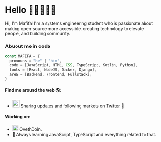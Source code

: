 # Hello 👋🏻👨🏻‍💻

Hi, I'm Mafifa! I'm a systems engineering student who is passionate about making open-source more accessible, creating technology to elevate people, and building community.

### Abuout me in code
```js
const MAFIFA = {
  pronouns = "he" | "him",
  code = [JavaScript, HTML, CSS, TypeScript, Kotlin, Python],
  tools = [React, NodeJS, Docker, Django],
  area = [Backend, Frontend, Fullstack];
}
```
<!--![Mafifa's GitHub stats](https://github-readme-stats.vercel.app/api?username=Mafifa) -->

#### Find me around the web 🌎:

- <img src="https://raw.githubusercontent.com/anuraghazra/anuraghazra/master/assets/twitter.svg" alt="Logo de twitter" style="width:24px;"/> Sharing updates and following markets on <a href=https://twitter.com/Mafifa_Charlys>Twitter</a> 💼

#### Working on:
- <img src="https://github.com/Mafifa/Mafifa/assets/120286152/8f168798-d461-4e73-b283-9c805023bc3f" alt="Logo de Markdown" style="width:20px;"/> OvethCoin.
- 🌱  Always learning JavaScript, TypeScript and everything related to that.


<!--
**Mafifa/Mafifa** is a ✨ _special_ ✨ repository because its `README.md` (this file) appears on your GitHub profile.

Here are some ideas to get you started:

- 🔭 I’m currently working on ...
- 🌱 I’m currently learning ...
- 👯 I’m looking to collaborate on ...
- 🤔 I’m looking for help with ...
- 💬 Ask me about ...
- 📫 How to reach me: ...
- 😄 Pronouns: ...
- ⚡ Fun fact: ...
-->
